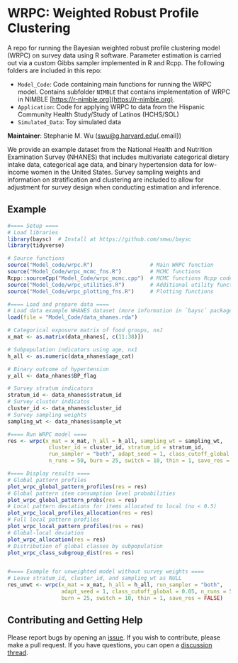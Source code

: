 # **WRPC**: Weighted Robust Profile Clustering

A repo for running the Bayesian weighted robust profile clustering model (WRPC) on survey data using R software. Parameter estimation is carried out via a custom Gibbs sampler implemented in R and Rcpp. The following folders are included in this repo:

- `Model_Code`: Code containing main functions for running the WRPC model. Contains subfolder `NIMBLE` that contains implementation of WRPC in NIMBLE [https://r-nimble.org](https://r-nimble.org).
- `Application`: Code for applying WRPC to data from the Hispanic Community Health Study/Study of Latinos (HCHS/SOL)
- `Simulated_Data`: Toy simulated data

**Maintainer**: Stephanie M. Wu ([swu\@g.harvard.edu](mailto:swu@g.harvard.edu){.email})

We provide an example dataset from the National Health and Nutrition Examination Survey (NHANES) that includes multivariate categorical dietary intake data, categorical age data, and binary hypertension data for low-income women in the United States. Survey sampling weights and information on stratification and clustering are included to allow for adjustment for survey design when conducting estimation and inference.

<div id='id-section1'/>

## Example

``` r
#==== Setup ====
# Load libraries
library(baysc)  # Install at https://github.com/smwu/baysc
library(tidyverse)

# Source functions
source("Model_code/wrpc.R")                  # Main WRPC function
source("Model_Code/wrpc_mcmc_fns.R")         # MCMC functions
Rcpp::sourceCpp("Model_Code/wrpc_mcmc.cpp")  # MCMC functions Rcpp code
source("Model_Code/wrpc_utilities.R")        # Additional utility functions
source("Model_Code/wrpc_plotting_fns.R")     # Plotting functions

#==== Load and prepare data ====
# Load data example NHANES dataset (more information in `baysc` package)
load(file = "Model_Code/data_nhanes.rda")

# Categorical exposure matrix of food groups, nxJ
x_mat <- as.matrix(data_nhanes[, c(11:38)])

# Subpopulation indicators using age, nx1
h_all <- as.numeric(data_nhanes$age_cat)

# Binary outcome of hypertension
y_all <- data_nhanes$BP_flag

# Survey stratum indicators
stratum_id <- data_nhanes$stratum_id
# Survey cluster indicatos
cluster_id <- data_nhanes$cluster_id
# Survey sampling weights
sampling_wt <- data_nhanes$sample_wt

#==== Run WRPC model ====
res <- wrpc(x_mat = x_mat, h_all = h_all, sampling_wt = sampling_wt,
             cluster_id = cluster_id, stratum_id = stratum_id,
             run_sampler = "both", adapt_seed = 1, class_cutoff_global = 0.05,
             n_runs = 50, burn = 25, switch = 10, thin = 1, save_res = FALSE)

#==== Display results ====
# Global pattern profiles
plot_wrpc_global_pattern_profiles(res = res)
# Global pattern item consumption level probabilities
plot_wrpc_global_pattern_probs(res = res)
# Local pattern deviations for items allocated to local (nu < 0.5)
plot_wrpc_local_profiles_allocation(res = res)
# Full local pattern profiles
plot_wrpc_local_pattern_profiles(res = res)
# Global-local deviation
plot_wrpc_allocation(res = res)
# Distribution of global classes by subpopulation
plot_wrpc_class_subgroup_dist(res = res)


#==== Example for unweighted model without survey weights ====
# Leave stratum_id, cluster_id, and sampling_wt as NULL
res_unwt <- wrpc(x_mat = x_mat, h_all = h_all, run_sampler = "both",
                 adapt_seed = 1, class_cutoff_global = 0.05, n_runs = 50,
                 burn = 25, switch = 10, thin = 1, save_res = FALSE)
```

<div id='id-section2'/>

## Contributing and Getting Help

Please report bugs by opening an [issue](https://github.com/smwu/WRPC/issues/new/choose). If you wish to contribute, please make a pull request. If you have questions, you can open a [discussion thread](https://github.com/smwu/WRPC/discussions).
